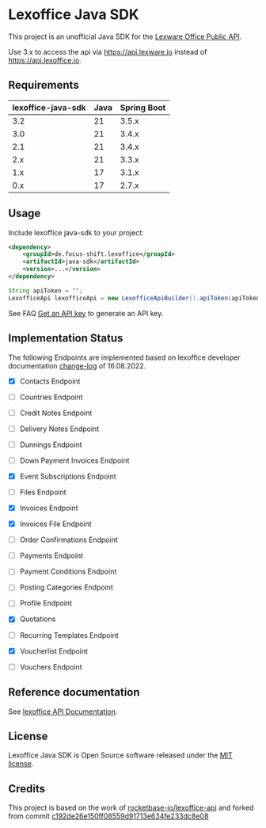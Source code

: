 # Lexoffice Java SDK

This project is an unofficial Java SDK for the [Lexware Office Public API](https://office.lexware.de/funktionen/public-api/).

Use 3.x to access the api via https://api.lexware.io instead of https://api.lexoffice.io.

## Requirements


| lexoffice-java-sdk | Java | Spring Boot |
|--------------------|------|-------------|
| 3.2                | 21   | 3.5.x       |
| 3.0                | 21   | 3.4.x       |
| 2.1                | 21   | 3.4.x       |
| 2.x                | 21   | 3.3.x       |
| 1.x                | 17   | 3.1.x       |
| 0.x                | 17   | 2.7.x       |


## Usage

Include lexoffice java-sdk to your project:

```xml
<dependency>
    <groupId>de.focus-shift.lexoffice</groupId>
    <artifactId>java-sdk</artifactId>
    <version>...</version>
</dependency>
```

```java
String apiToken = "";
LexofficeApi lexofficeApi = new LexofficeApiBuilder().apiToken(apiToken).build();
```

See FAQ [Get an API key](https://developers.lexoffice.io/docs/#faq-get-an-api-key) to generate an API key.


## Implementation Status

The following Endpoints are implemented based on lexoffice developer documentation [change-log](https://developers.lexoffice.io/docs/#change-log) of 16.08.2022.

* [x] Contacts Endpoint
* [ ] Countries Endpoint
* [ ] Credit Notes Endpoint
* [ ] Delivery Notes Endpoint
* [ ] Dunnings Endpoint
* [ ] Down Payment Invoices Endpoint
* [x] Event Subscriptions Endpoint
* [ ] Files Endpoint
* [x] Invoices Endpoint
* [x] Invoices File Endpoint
* [ ] Order Confirmations Endpoint
* [ ] Payments Endpoint
* [ ] Payment Conditions Endpoint
* [ ] Posting Categories Endpoint
* [ ] Profile Endpoint
* [x] Quotations
* [ ] Recurring Templates Endpoint
* [x] Voucherlist Endpoint
* [ ] Vouchers Endpoint


## Reference documentation

See [lexoffice API Documentation](https://developers.lexoffice.io/docs/).


## License

Lexoffice Java SDK is Open Source software released under the [MIT license](LICENSE).


## Credits

This project is based on the work of [rocketbase-io/lexoffice-api](https://github.com/rocketbase-io/lexoffice-api) and
forked from commit [c192de26e150ff08559d91713e634fe233dc8e08](https://github.com/rocketbase-io/lexoffice-api/commit/c192de26e150ff08559d91713e634fe233dc8e08)
